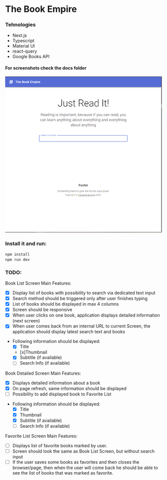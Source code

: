 # The Book Empire

### Tehnologies
- Next.js
- Typescript
- Material UI
- react-query
- Google Books API

#### For screenshots check the docs folder

<img src="docs/main-desktop.png">


### Install it and run:

```sh
npm install
npm run dev
```


### TODO:

Book List Screen Main Features:

- [x] Display list of books with possibility to search via dedicated text input
- [x] Search method should be triggered only after user finishes typing
- [x] List of books should be displayed in max 4 columns
- [x] Screen should be responsive
- [x] When user clicks on one book, application displays detailed information (next screen)
- [x] When user comes back from an internal URL to current Screen, the application should display latest search text
and books
- Following information should be displayed:
    - [x] Title
    - [x]Thumbnail
    - [x] Subtitle (if available)
    - [ ] Search Info (if available)

Book Detailed Screen Main Features:

- [x] Displays detailed information about a book
- [x] On page refresh, same information should be displayed
- [ ] Possibility to add displayed book to Favorite List
- Following information should be displayed:
    - [x] Title
    - [x] Thumbnail
    - [x] Subtitle (if available)
    - [ ] Search Info (if available)

Favorite List Screen Main Features:
- [ ] Displays list of favorite books marked by user.
- [ ] Screen should look the same as Book List Screen, but without search input
- [ ] If the user saves some books as favorites and then closes the browser/page, then when the user will come back
he should be able to see the list of books that was marked as favorite.